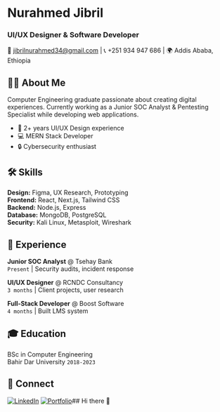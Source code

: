 # Nurahmed Jibril
### UI/UX Designer & Software Developer

📧 jibrilnurahmed34@gmail.com | 📞 +251 934 947 686 | 🌍 Addis Ababa, Ethiopia

## 👨‍💻 About Me
Computer Engineering graduate passionate about creating digital experiences. Currently working as a Junior SOC Analyst & Pentesting Specialist while developing web applications.

- 🎨 2+ years UI/UX Design experience
- 💻 MERN Stack Developer
- 🔒 Cybersecurity enthusiast

## 🛠 Skills
**Design:** Figma, UX Research, Prototyping  
**Frontend:** React, Next.js, Tailwind CSS  
**Backend:** Node.js, Express  
**Database:** MongoDB, PostgreSQL  
**Security:** Kali Linux, Metasploit, Wireshark  

## 💼 Experience
**Junior SOC Analyst** @ Tsehay Bank  
`Present` | Security audits, incident response  

**UI/UX Designer** @ RCNDC Consultancy  
`3 months` | Client projects, user research  

**Full-Stack Developer** @ Boost Software  
`4 months` | Built LMS system  

## 🎓 Education
BSc in Computer Engineering  
Bahir Dar University `2018-2023`

## 🔗 Connect
[![LinkedIn](https://img.shields.io/badge/LinkedIn-0077B5?style=flat&logo=linkedin&logoColor=white)](https://linkedin.com/in/yourprofile)
[![Portfolio](https://img.shields.io/badge/Portfolio-FF5722?style=flat)](https://yourportfolio.link)## Hi there 👋

<!--
**nurfish006/nurfish006** is a ✨ _special_ ✨ repository because its `README.md` (this file) appears on your GitHub profile.

Here are some ideas to get you started:

- 🔭 I’m currently working on ...
- 🌱 I’m currently learning ...
- 👯 I’m looking to collaborate on ...
- 🤔 I’m looking for help with ...
- 💬 Ask me about ...
- 📫 How to reach me: ...
- 😄 Pronouns: ...
- ⚡ Fun fact: ...
-->
